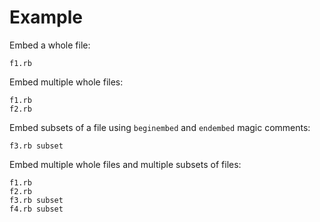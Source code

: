 # Example

Embed a whole file:

```embed
f1.rb
```

Embed multiple whole files:

```embed
f1.rb
f2.rb
```

Embed subsets of a file using `beginembed` and `endembed` magic comments:

```embed
f3.rb subset
```

Embed multiple whole files and multiple subsets of files:

```embed
f1.rb
f2.rb
f3.rb subset
f4.rb subset
```
